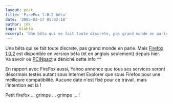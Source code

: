 ```yaml
---
layout: post
title: 'FireFox 1.0.2 bêta'
date: '2005-03-17 01:02:18'
author: j0k
tags: blabla
excerpt: 'Une bêta qui se fait toute discrete, pas grand monde en parle.   )Mais [Firefox 1.0.2](ftp://ftp.mozilla.org/pub/mozilla.org/firefox/nightly/2005-03-16-06-aviary1.0.1/) est disponible en version bêta (et en anglais seulement) depuis hier.   Va savoir où [PCINpact](http://www.pcinpact.com/actu/news/Firefox_quelques_petites_nouveautes.htm) a déniché      ...'
---
```


Une bêta qui se fait toute discrete, pas grand monde en parle.   Mais [Firefox 1.0.2](ftp://ftp.mozilla.org/pub/mozilla.org/firefox/nightly/2005-03-16-06-aviary1.0.1/) est disponible en version bêta (et en anglais seulement) depuis hier.   Va savoir où [PCINpact](http://www.pcinpact.com/actu/news/Firefox_quelques_petites_nouveautes.htm) a déniché cette info ^^

En rapport avec FireFox aussi, Yahoo annonce que tous ses services seront désormais testés autant sous Internet Explorer que sous Firefox pour une meilleure compatibilité. Aucune date n'est fixé pour ce travail, mais l'intention est là !

Petit firefox ... grimpe ... grimpe ... !
